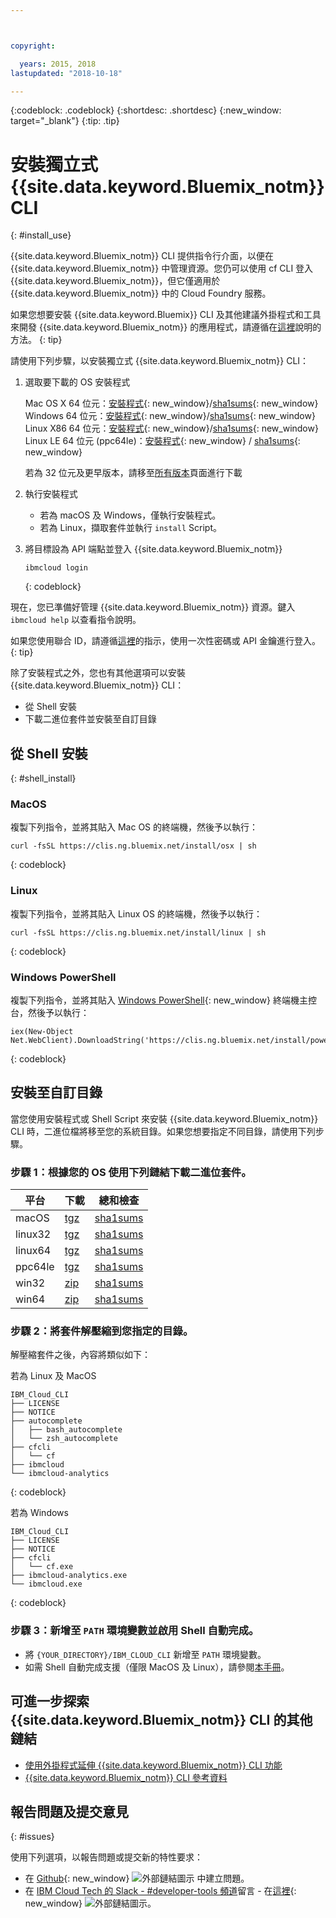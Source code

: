 ```yaml
---



copyright:

  years: 2015, 2018
lastupdated: "2018-10-18"

---
```


{:codeblock: .codeblock}
{:shortdesc: .shortdesc}
{:new_window: target="_blank"}
{:tip: .tip}


# 安裝獨立式 {{site.data.keyword.Bluemix_notm}} CLI
{: #install_use}

{{site.data.keyword.Bluemix_notm}} CLI 提供指令行介面，以便在 {{site.data.keyword.Bluemix_notm}} 中管理資源。您仍可以使用 cf CLI 登入 {{site.data.keyword.Bluemix_notm}}，但它僅適用於 {{site.data.keyword.Bluemix_notm}} 中的 Cloud Foundry 服務。 

如果您想要安裝 {{site.data.keyword.Bluemix}} CLI 及其他建議外掛程式和工具來開發 {{site.data.keyword.Bluemix_notm}} 的應用程式，請遵循在[這裡](/docs/cli/index.html)說明的方法。
{: tip}

請使用下列步驟，以安裝獨立式 {{site.data.keyword.Bluemix_notm}} CLI：

1. 選取要下載的 OS 安裝程式

   Mac OS X 64 位元：[安裝程式](https://clis.ng.bluemix.net/download/bluemix-cli/latest/osx){: new_window}/[sha1sums](https://clis.ng.bluemix.net/download/bluemix-cli/latest/osx/checksum){: new_window} <br>
   Windows 64 位元：[安裝程式](https://clis.ng.bluemix.net/download/bluemix-cli/latest/win64){: new_window}/[sha1sums](https://clis.ng.bluemix.net/download/bluemix-cli/latest/win64/checksum){: new_window} <br>
   Linux X86 64 位元：[安裝程式](https://clis.ng.bluemix.net/download/bluemix-cli/latest/linux64){: new_window}/[sha1sums](https://clis.ng.bluemix.net/download/bluemix-cli/latest/linux64/checksum){: new_window} <br>
   Linux LE 64 位元 (ppc64le)：[安裝程式](https://clis.ng.bluemix.net/download/bluemix-cli/latest/ppc64le){: new_window} / [sha1sums](https://clis.ng.bluemix.net/download/bluemix-cli/latest/ppc64le/checksum){: new_window} <br>

   若為 32 位元及更早版本，請移至[所有版本](/docs/cli/reference/ibmcloud/all_versions.html)頁面進行下載

1. 執行安裝程式
   * 若為 macOS 及 Windows，僅執行安裝程式。
   * 若為 Linux，擷取套件並執行 `install` Script。

1. 將目標設為 API 端點並登入 {{site.data.keyword.Bluemix_notm}}

   ```
   ibmcloud login
   ```
   {: codeblock}
   
現在，您已準備好管理 {{site.data.keyword.Bluemix_notm}} 資源。鍵入 `ibmcloud help` 以查看指令說明。

如果您使用聯合 ID，請遵循[這裡](https://console.bluemix.net/docs/iam/login_fedid.html#federated_id)的指示，使用一次性密碼或 API 金鑰進行登入。  
{: tip}

除了安裝程式之外，您也有其他選項可以安裝 {{site.data.keyword.Bluemix_notm}} CLI：

* 從 Shell 安裝
* 下載二進位套件並安裝至自訂目錄

## 從 Shell 安裝
{: #shell_install}

### MacOS

複製下列指令，並將其貼入 Mac OS 的終端機，然後予以執行：

```
curl -fsSL https://clis.ng.bluemix.net/install/osx | sh
```
{: codeblock}

### Linux

複製下列指令，並將其貼入 Linux OS 的終端機，然後予以執行：

```
curl -fsSL https://clis.ng.bluemix.net/install/linux | sh
```
{: codeblock}

### Windows PowerShell

複製下列指令，並將其貼入 [Windows PowerShell](https://msdn.microsoft.com/en-us/powershell/scripting/getting-started/getting-started-with-windows-powershell){: new_window} 終端機主控台，然後予以執行：

```
iex(New-Object Net.WebClient).DownloadString('https://clis.ng.bluemix.net/install/powershell')
```
{: codeblock}

## 安裝至自訂目錄

當您使用安裝程式或 Shell Script 來安裝 {{site.data.keyword.Bluemix_notm}} CLI 時，二進位檔將移至您的系統目錄。如果您想要指定不同目錄，請使用下列步驟。

### 步驟 1：根據您的 OS 使用下列鏈結下載二進位套件。

|平台|下載|總和檢查|
|---------|----------|---------|
|macOS  | [tgz](https://clis.ng.bluemix.net/download/bluemix-cli/latest/osx/archive) | [sha1sums](https://clis.ng.bluemix.net/download/bluemix-cli/latest/osx/archive/checksum) |
| linux32 | [tgz](https://clis.ng.bluemix.net/download/bluemix-cli/latest/linux32/archive) | [sha1sums](https://clis.ng.bluemix.net/download/bluemix-cli/latest/linux32/archive/checksum) |
| linux64 | [tgz](https://clis.ng.bluemix.net/download/bluemix-cli/latest/linux64/archive) | [sha1sums](https://clis.ng.bluemix.net/download/bluemix-cli/latest/linux64/archive/checksum) |
| ppc64le | [tgz](https://clis.ng.bluemix.net/download/bluemix-cli/latest/ppc64le/archive) | [sha1sums](https://clis.ng.bluemix.net/download/bluemix-cli/latest/ppc64le/archive/checksum) |
| win32 | [zip](https://clis.ng.bluemix.net/download/bluemix-cli/latest/win32/archive) | [sha1sums](https://clis.ng.bluemix.net/download/bluemix-cli/latest/win32/archive/checksum) |
| win64 | [zip](https://clis.ng.bluemix.net/download/bluemix-cli/latest/win64/archive) | [sha1sums](https://clis.ng.bluemix.net/download/bluemix-cli/latest/win64/archive/checksum) |

### 步驟 2：將套件解壓縮到您指定的目錄。

   解壓縮套件之後，內容將類似如下：

   若為 Linux 及 MacOS

   ```
   IBM_Cloud_CLI
   ├── LICENSE
   ├── NOTICE
   ├── autocomplete
   │   ├── bash_autocomplete
   │   └── zsh_autocomplete
   ├── cfcli
   │   └── cf
   ├── ibmcloud
   └── ibmcloud-analytics
   ```
   {: codeblock}

   若為 Windows

   ```
   IBM_Cloud_CLI
   ├── LICENSE
   ├── NOTICE
   ├── cfcli
   │   └── cf.exe
   ├── ibmcloud-analytics.exe
   └── ibmcloud.exe
   ```
   {: codeblock}
### 步驟 3：新增至 `PATH` 環境變數並啟用 Shell 自動完成。

   * 將 `{YOUR_DIRECTORY}/IBM_CLOUD_CLI` 新增至 `PATH` 環境變數。
   * 如需 Shell 自動完成支援（僅限 MacOS 及 Linux），請參閱[本手冊](enable_cli_autocompletion.html)。
   
<!-- ## Uninstalling the stand-alone {{site.data.keyword.Bluemix_notm}} CLI

The following sections provide details on how to uninstall the stand-alone {{site.data.keyword.Bluemix_notm}} CLI on specific platforms.

### Uninstalling on Windows

1. Click the `Start` button, and then select `Control Panel`.
2. In the pop-up window, click `Uninstall a program`.
3. In the pop-up application list, locate `IBM Cloud Command Line Interface`.
4. Right click `IBM Cloud Command Line Interface`, and select `Uninstall`.
5. The uninstaller will be launched. Follow the instructions to finish the uninstallation.

### Uninstalling on Linux/macOS

#### Prior to version `0.9.0`

1. Open a terminal, and run the following commands:
  * `rm -rf /usr/local/ibmcloud`
  * `rm -f /usr/local/bin/ibmcloud`
  * `rm -f /usr/local/bin/bluemix`
  * `rm -f /usr/local/bin/bx`
  * `rm -f /usr/local/bin/ibmcloud-analytics`
2. Clean up the autocompletion scripts, if you've configured them. For more details, see [Enable CLI Autocompletion](enable_cli_autocompletion.html).

#### Version `0.9.0` and later

1. Open a terminal, and run the following command:
  * `/usr/local/ibmcloud/uninstall`
2. Clean up the autocompletion scripts, if you've configured them. For more details, see [Enable CLI Autocompletion](enable_cli_autocompletion.html). -->


## 可進一步探索 {{site.data.keyword.Bluemix_notm}} CLI 的其他鏈結

* [使用外掛程式延伸 {{site.data.keyword.Bluemix_notm}} CLI 功能](/docs/cli/reference/ibmcloud/extend_cli.html)
* [{{site.data.keyword.Bluemix_notm}} CLI 參考資料](/docs/cli/reference/ibmcloud/bx_cli.html)

## 報告問題及提交意見
{: #issues}

使用下列選項，以報告問題或提交新的特性要求：
 * 在 [Github](https://github.com/IBM-Bluemix/bluemix-cli-release/issues){: new_window} ![外部鏈結圖示](../../../icons/launch-glyph.svg) 中建立問題。
 * 在 [IBM Cloud Tech 的 Slack - #developer-tools 頻道](https://ibm-cloud-tech.slack.com)留言 - 在[這裡](https://slack-invite-ibm-cloud-tech.mybluemix.net/){: new_window} ![外部鏈結圖示](../../../icons/launch-glyph.svg)。
